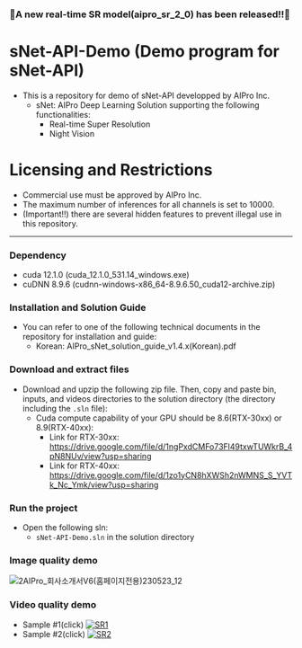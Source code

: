 ### 🎉A new real-time SR model(aipro_sr_2_0) has been released!!🎉
# sNet-API-Demo (Demo program for sNet-API)

- This is a repository for demo of sNet-API developped by AIPro Inc.
  + sNet: AIPro Deep Learning Solution supporting the following functionalities:
     - Real-time Super Resolution
     - Night Vision

# Licensing and Restrictions

- Commercial use must be approved by AIPro Inc. 
- The maximum number of inferences for all channels is set to 10000.
- (Important!!) there are several hidden features to prevent illegal use in this repository.
  
------------------

### **Dependency**

- cuda 12.1.0 (cuda_12.1.0_531.14_windows.exe)
- cuDNN 8.9.6 (cudnn-windows-x86_64-8.9.6.50_cuda12-archive.zip)

### **Installation and Solution Guide**

- You can refer to one of the following technical documents in the repository for installation and guide:
  + Korean: AIPro_sNet_solution_guide_v1.4.x(Korean).pdf

### **Download and extract files**

- Download and upzip the following zip file. Then, copy and paste bin, inputs, and videos directories to the solution directory (the directory including the `.sln` file):
  + Cuda compute capability of your GPU should be 8.6(RTX-30xx) or 8.9(RTX-40xx): 
    - Link for RTX-30xx: https://drive.google.com/file/d/1ngPxdCMFo73Fl49txwTUWkrB_4pN8NUv/view?usp=sharing
    - Link for RTX-40xx: https://drive.google.com/file/d/1zo1yCN8hXWSh2nWMNS_S_YVTk_Nc_Ymk/view?usp=sharing

### **Run the project**

- Open the following sln:
  + `sNet-API-Demo.sln` in the solution directory

### **Image quality demo**
![2AIPro_회사소개서V6(홈페이지전용)230523_12](https://github.com/CheaeunLee/Test/assets/127072960/ea214d4b-323d-4290-8c8a-c1d3dba9509d)

### **Video quality demo**
- Sample #1(click)
[![SR1](https://img.youtube.com/vi/nNWG7DGQrYs/maxresdefault.jpg)](https://youtu.be/nNWG7DGQrYs)
- Sample #2(click)
[![SR2](https://img.youtube.com/vi/Q6KqRZ9lyes/maxresdefault.jpg)](https://youtu.be/Q6KqRZ9lyes)
